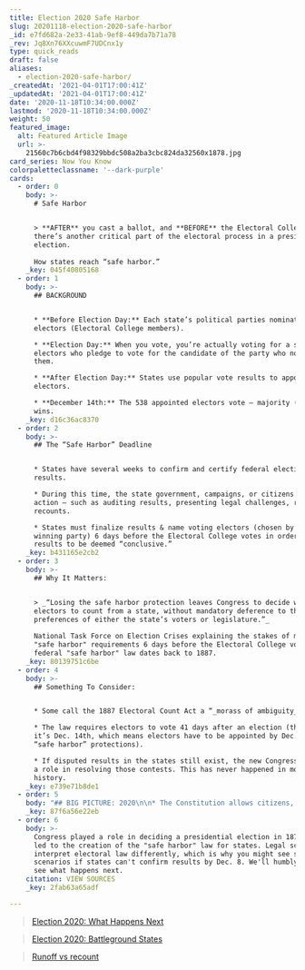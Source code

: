 ```yaml
---
title: Election 2020 Safe Harbor
slug: 20201118-election-2020-safe-harbor
_id: e7fd682a-2e33-41ab-9ef8-449da7b71a78
_rev: Jq8Xn76XXcuwmF7UDCnx1y
type: quick_reads
draft: false
aliases:
  - election-2020-safe-harbor/
_createdAt: '2021-04-01T17:00:41Z'
_updatedAt: '2021-04-01T17:00:41Z'
date: '2020-11-18T10:34:00.000Z'
lastmod: '2020-11-18T10:34:00.000Z'
weight: 50
featured_image:
  alt: Featured Article Image
  url: >-
    21560c7b6cbd4f98329bbdc508a2ba3cbc824da32560x1878.jpg
card_series: Now You Know
colorpaletteclassname: '--dark-purple'
cards:
  - order: 0
    body: >-
      # Safe Harbor


      > **AFTER** you cast a ballot, and **BEFORE** the Electoral College votes,
      there’s another critical part of the electoral process in a presidential
      election.  
        
      How states reach “safe harbor.”
    _key: 045f40805168
  - order: 1
    body: >-
      ## BACKGROUND


      * **Before Election Day:** Each state’s political parties nominate
      electors (Electoral College members).

      * **Election Day:** When you vote, you’re actually voting for a slate of
      electors who pledge to vote for the candidate of the party who nominated
      them.

      * **After Election Day:** States use popular vote results to appoint
      electors.

      * **December 14th:** The 538 appointed electors vote – majority (270)
      wins.
    _key: d16c36ac8370
  - order: 2
    body: >-
      ## The “Safe Harbor” Deadline


      * States have several weeks to confirm and certify federal election
      results.

      * During this time, the state government, campaigns, or citizens can take
      action — such as auditing results, presenting legal challenges, requesting
      recounts.

      * States must finalize results & name voting electors (chosen by the
      winning party) 6 days before the Electoral College votes in order for the
      results to be deemed “conclusive.”
    _key: b431165e2cb2
  - order: 3
    body: >-
      ## Why It Matters:


      > _“Losing the safe harbor protection leaves Congress to decide which
      electors to count from a state, without mandatory deference to the
      preferences of either the state’s voters or legislature.”_  
        
      National Task Force on Election Crises explaining the stakes of meeting
      "safe harbor" requirements 6 days before the Electoral College votes. The
      federal "safe harbor" law dates back to 1887.
    _key: 80139751c6be
  - order: 4
    body: >-
      ## Something To Consider:


      * Some call the 1887 Electoral Count Act a “_morass of ambiguity_.”

      * The law requires electors to vote 41 days after an election (this year,
      it’s Dec. 14th, which means electors have to be appointed by Dec. 8th for
      “safe harbor” protections).

      * If disputed results in the states still exist, the new Congress can play
      a role in resolving those contests. This has never happened in modern
      history.
    _key: e739e71b8de1
  - order: 5
    body: "## BIG PICTURE: 2020\n\n* The Constitution allows citizens, states, and campaigns to challenge federal election results over a period of time before the Electoral College votes.\n* The Trump campaign can levy legal challenges, request recounts.\n* States\_can proactively audit results in order to meet their safe harbor deadlines and “protect” their electoral votes from federal intervention."
    _key: 87f6a56e22eb
  - order: 6
    body: >-
      Congress played a role in deciding a presidential election in 1876 - which
      led to the creation of the "safe harbor" law for states. Legal scholars
      interpret electoral law differently, which is why you might see several
      scenarios if states can't confirm results by Dec. 8. We'll humbly wait and
      see what happens next.
    citation: VIEW SOURCES
    _key: 2fab63a65adf

---
```

> [Election 2020: What Happens Next](https://smarthernews.com/election-2020-what-happens-next/)





> [Election 2020: Battleground States](https://smarthernews.com/election-2020-battleground-states/)





> [Runoff vs recount](https://smarthernews.com/runoff-vs-recount/)